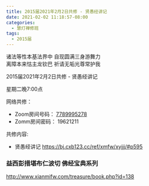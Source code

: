 ```yaml
---
title: 2015届2021年2月2日共修 - 贤愚经讲记
date: 2021-02-02 11:18:57-08:00
categories:
  - 慧灯禅修班
tags:
  - 2015届
---
```

诸法等性本基法界中 自现圆满三身游舞力  
离障本来怙主龙钦巴 祈请无垢光尊常护我  

2015届2021年2月2日共修 - 贤愚经讲记

星期二晚7:00点

网络共修：
- Zoom房间号码： [7789995278](https://us02web.zoom.us/j/7789995278?pwd=VjZmbWJFY2k2K0E5RVB2cTNIQmhqUT09)
- Zomm房间密码： 19621211

共修内容: 

* 贤愚经讲记
  <https://bj.cxb123.cc/ref/xmfw/xyjjj/#p595>

### 益西彭措堪布仁波切 佛经宝典系列
<http://www.xianmifw.com/treasure/book.php?id=138>

